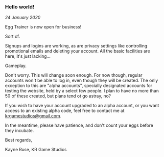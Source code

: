 ### Hello world!

_24 January 2020_

Egg Trainer is now open for business!

Sort of.

Signups and logins are working, as are privacy settings like controlling promotional emails and deleting your account. All the basic facilities are here, it's just lacking...

Gameplay.

Don't worry. This will change soon enough. For now though, regular accounts won't be able to log in, even though they will be created. The only exception to this are "alpha accounts", specially designated accounts for testing the website, held by a select few people. I plan to have no more than 50 of these created, but plans tend ot go astray, no?

If you wish to have your account upgraded to an alpha account, or you want access to an existing alpha code, feel free to contact me at krgamestudios@gmail.com.

In the meantime, please have patience, and don't count your eggs before they incubate.

Best regards,

Kayne Ruse, KR Game Studios


